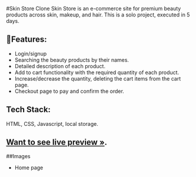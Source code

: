 #Skin Store Clone
Skin Store is an e-commerce site for premium beauty products across skin, makeup, and hair.
This is a solo project, executed in 5 days.


## 🚀Features:

- Login/signup
- Searching the beauty products by their names.
- Detailed description of each product.
- Add to cart functionality with the required quantity of each product.
- Increase/decrease the quantity, deleting the cart items from the cart page.
- Checkout page to pay and confirm the order.

## Tech Stack:
HTML, CSS, Javascript, local storage.

## [Want to see live preview »](http://127.0.0.1:5501/SkinStoreCloneFinal/index.html).

##Images

- Home page
 
